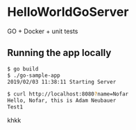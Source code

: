 # HelloWorldGoServer
GO + Docker + unit tests


## Running the app locally

```bash
$ go build
$ ./go-sample-app
2019/02/03 11:38:11 Starting Server
```

```bash
$ curl http://localhost:8080?name=Nofar
Hello, Nofar, this is Adam Neubauer
Test1
``` 

khkk

  
   
   
    
         
          
               
 
   
  
